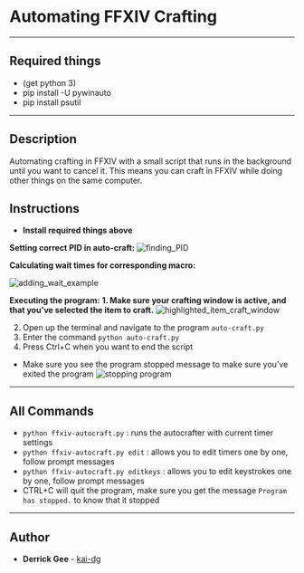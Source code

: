 # Automating FFXIV Crafting

---

## Required things

* (get python 3)
* pip install -U pywinauto
* pip install psutil

---

## Description

Automating crafting in FFXIV with a small script that runs in the background until you want to cancel it. This means you can craft in FFXIV while doing other things on the same computer.

## Instructions

* **Install required things above**

**Setting correct PID in auto-craft:**
![finding_PID](../assets/pid.jpg)

**Calculating wait times for corresponding macro:**

![adding_wait_example](../assets/macro.jpg)

**Executing the program:**
**1. Make sure your crafting window is active, and that you've selected the item to craft.**
![highlighted_item_craft_window](../assets/window.jpg)

2. Open up the terminal and navigate to the program `auto-craft.py`
3. Enter the command `python auto-craft.py`
4. Press Ctrl+C when you want to end the script
  - Make sure you see the program stopped message to make sure you've exited the program
![stopping program](../assets/stopped.jpg)

---

## All Commands

* `python ffxiv-autocraft.py` : runs the autocrafter with current timer settings
* `python ffxiv-autocraft.py edit` : allows you to edit timers one by one, follow prompt messages
* `python ffxiv-autocraft.py editkeys` : allows you to edit keystrokes one by one, follow prompt messages
* CTRL+C will quit the program, make sure you get the message `Program has stopped.` to know that it stopped

---

## Author
* **Derrick Gee** - [kai-dg](https://github.com/kai-dg)
